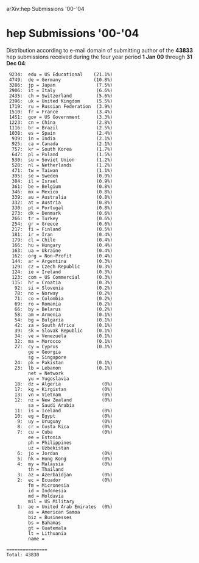arXiv:hep Submissions '00-'04

hep Submissions '00-'04
=======================

Distribution according to e-mail domain of submitting author of the
**43833** hep submissions received during the four year period **1 Jan
00** through **31 Dec 04**:

     9234:  edu = US Educational    (21.1%)
     4749:  de = Germany            (10.8%)
     3286:  jp = Japan               (7.5%)
     2906:  it = Italy               (6.6%)
     2435:  ch = Switzerland         (5.6%)
     2396:  uk = United Kingdom      (5.5%)
     1719:  ru = Russian Federation  (3.9%)
     1510:  fr = France              (3.4%)
     1451:  gov = US Government      (3.3%)
     1223:  cn = China               (2.8%)
     1116:  br = Brazil              (2.5%)
     1038:  es = Spain               (2.4%)
      939:  in = India               (2.1%)
      925:  ca = Canada              (2.1%)
      757:  kr = South Korea         (1.7%)
      647:  pl = Poland              (1.5%)
      530:  su = Soviet Union        (1.2%)
      528:  nl = Netherlands         (1.2%)
      471:  tw = Taiwan              (1.1%)
      395:  se = Sweden              (0.9%)
      384:  il = Israel              (0.9%)
      361:  be = Belgium             (0.8%)
      346:  mx = Mexico              (0.8%)
      339:  au = Australia           (0.8%)
      332:  at = Austria             (0.8%)
      330:  pt = Portugal            (0.8%)
      273:  dk = Denmark             (0.6%)
      266:  tr = Turkey              (0.6%)
      254:  gr = Greece              (0.6%)
      217:  fi = Finland             (0.5%)
      181:  ir = Iran                (0.4%)
      179:  cl = Chile               (0.4%)
      166:  hu = Hungary             (0.4%)
      163:  ua = Ukraine             (0.4%)
      162:  org = Non-Profit         (0.4%)
      144:  ar = Argentina           (0.3%)
      129:  cz = Czech Republic      (0.3%)
      124:  ie = Ireland             (0.3%)
      123:  com = US Commercial      (0.3%)
      115:  hr = Croatia             (0.3%)
       92:  si = Slovenia            (0.2%)
       78:  no = Norway              (0.2%)
       71:  co = Colombia            (0.2%)
       69:  ro = Romania             (0.2%)
       66:  by = Belarus             (0.2%)
       58:  am = Armenia             (0.1%)
       54:  bg = Bulgaria            (0.1%)
       42:  za = South Africa        (0.1%)
       39:  sk = Slovak Republic     (0.1%)
       34:  ve = Venezuela           (0.1%)
       32:  ma = Morocco             (0.1%)
       27:  cy = Cyprus              (0.1%)
            ge = Georgia
            sg = Singapore
       24:  pk = Pakistan            (0.1%)
       23:  lb = Lebanon             (0.1%)
            net = Network
            yu = Yugoslavia
       18:  dz = Algeria               (0%)
       17:  kg = Kirgistan             (0%)
       13:  vn = Vietnam               (0%)
       12:  nz = New Zealand           (0%)
            sa = Saudi Arabia
       11:  is = Iceland               (0%)
       10:  eg = Egypt                 (0%)
        9:  uy = Uruguay               (0%)
        8:  cr = Costa Rica            (0%)
        7:  cu = Cuba                  (0%)
            ee = Estonia
            ph = Philippines
            uz = Uzbekistan
        6:  jo = Jordan                (0%)
        5:  hk = Hong Kong             (0%)
        4:  my = Malaysia              (0%)
            th = Thailand
        3:  az = Azerbaidjan           (0%)
        2:  ec = Ecuador               (0%)
            fm = Micronesia
            id = Indonesia
            md = Moldavia
            mil = US Military
        1:  ae = United Arab Emirates  (0%)
            as = American Samoa
            biz = Businesses
            bs = Bahamas
            gt = Guatemala
            lt = Lithuania
            name = 

    ===============
    Total: 43830
